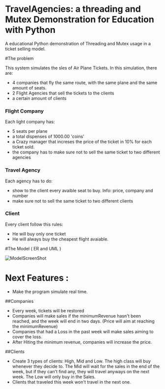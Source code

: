 # TravelAgencies: a threading and Mutex Demonstration for Education with Python

A educational Python demonstration of Threading and Mutex usage in a ticket selling model.


#The problem

This system simulates the sles of Air Plane Tickets. In this simulation, there are:
- 4 companies that fly the same route, with the same plane and the same amount of seats.
- 2 Flight Agencies that sell the tickets to the clients
- a certain amount of clients

### Flight Company
Each light company has:
- 5 seats per plane
- a total dispenses of 1000.00 'coins'
- a Crazy manager that increses the price of the ticket in 10% for each ticket sold.
- the company has to make sure not to sell the same ticket to two different agencies

### Travel Agency
Each agency has to do:
- show to the client every avaible seat to buy. Info: price, company and number
- make sure not to sell the same ticket to two different clients

### Client
Every client follow this rules:
- He will buy only one ticket
- He will always buy the cheapest flight avaiable. 




#The Model ( ER and UML )

![ModelScreenShot](https://github.com/auyer/Threading-flightSales-demonstration/blob/master/models.draw_io/ModelScreenShot.png?raw=true "Model ScreenShot")

# Next Features :
- Make the program simulate real time.

##Companies

- Every week, tickets will be restored 
- Companies will make sales if the minimumRevenue hasn't been reached, and the week will end in two days. (Price will aim at reaching the minimumRevenue)
- Companies that had a Loss in the past week will make sales aiming to cover the loss.
- After Hiting the minimum revenue, companies will increase the price.

##Clients

- Create 3 types of clients: High, Mid and Low. The high class will buy whenever they decide to. The Mid will wait for the sales in the end of the week, but if they can't find any, they will travel anyways on the next week. The Low will only buy in the Sales.
- Clients that traveled this week won't travel in the next one. 
